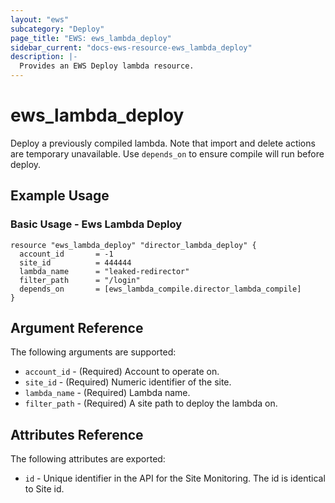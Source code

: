 ```yaml
---
layout: "ews"
subcategory: "Deploy"
page_title: "EWS: ews_lambda_deploy"
sidebar_current: "docs-ews-resource-ews_lambda_deploy"
description: |-
  Provides an EWS Deploy lambda resource.
---
```


# ews_lambda_deploy

Deploy a previously compiled lambda. 
Note that import and delete actions are temporary unavailable.
Use `depends_on` to ensure compile will run before deploy.

## Example Usage

### Basic Usage - Ews Lambda Deploy

```hcl
resource "ews_lambda_deploy" "director_lambda_deploy" {
  account_id       = -1
  site_id          = 444444
  lambda_name      = "leaked-redirector"
  filter_path      = "/login"
  depends_on       = [ews_lambda_compile.director_lambda_compile]
}
```

## Argument Reference

The following arguments are supported:

* `account_id` - (Required) Account to operate on.
* `site_id` - (Required) Numeric identifier of the site.
* `lambda_name` - (Required) Lambda name.
* `filter_path` - (Required) A site path to deploy the lambda on.

## Attributes Reference

The following attributes are exported:

* `id` - Unique identifier in the API for the Site Monitoring. The id is identical to Site id.
